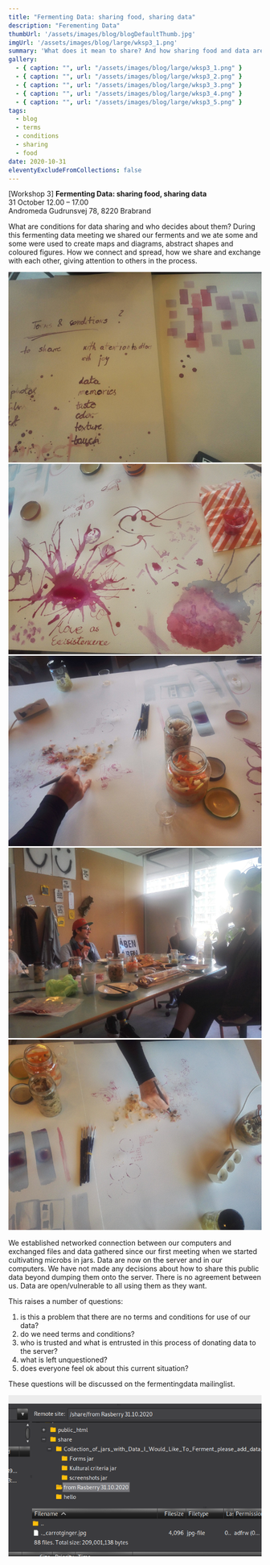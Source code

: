 ```yaml
---
title: "Fermenting Data: sharing food, sharing data"
description: "Ferementing Data"
thumbUrl: '/assets/images/blog/blogDefaultThumb.jpg'
imgUrl: '/assets/images/blog/large/wksp3_1.png'
summary: 'What does it mean to share? And how sharing food and data are similar/different? '
gallery:
  - { caption: "", url: "/assets/images/blog/large/wksp3_1.png" }
  - { caption: "", url: "/assets/images/blog/large/wksp3_2.png" }
  - { caption: "", url: "/assets/images/blog/large/wksp3_3.png" }
  - { caption: "", url: "/assets/images/blog/large/wksp3_4.png" }
  - { caption: "", url: "/assets/images/blog/large/wksp3_5.png" }
tags:
  - blog
  - terms
  - conditions
  - sharing
  - food 
date: 2020-10-31
eleventyExcludeFromCollections: false
---
```



[Workshop 3] **Fermenting Data: sharing food, sharing data**  
31 October 12.00 – 17.00  
Andromeda 
Gudrunsvej 78,
8220 Brabrand


What are conditions for data sharing and who decides about them? During this fermenting data meeting we shared our ferments and we ate some and some were used to create maps and diagrams, abstract shapes and coloured figures. How we connect and spread, how we share and exchange with each other, giving attention to others in the process. 

<div class="columnImage">
  <img src="/assets/images/blog/large/wksp3_2.png"/>
  <div class="photoCreditNew"></div>
</div>



<div class="fullWidthHalfImage">
  <div class='imgWrap left'>
    <img src="/assets/images/blog/large/wksp3_3.png">
    <div class="photoCreditNew"></div>
  </div>
  <div class='imgWrap right'>
    <img src="/assets/images/blog/large/wksp3_4.png">
    <div class="photoCreditNew"></div>
  </div>
</div>


<div class="fullWidthHalfImage">
  <div class='imgWrap left'>
    <img src="/assets/images/blog/large/wksp3_5.png">
    <div class="photoCreditNew"></div>
  </div>
  <div class='imgWrap right'>
    <img src="/assets/images/blog/large/wksp3_1.png">
    <div class="photoCreditNew"></div>
  </div>
</div>

We established networked connection between our computers and exchanged files and data gathered since our first meeting when we started cultivating microbs in jars. Data are now on the server and in our computers. We have not made any decisions about how to share this public data beyond dumping them onto the server. There is no agreement between us. Data are open/vulnerable to all using them as they want. 

This raises a number of questions: 
1) is this a problem that there are no terms and conditions for use of our data?
2) do we need terms and conditions?
3) who is trusted and what is entrusted in this process of donating data to the server?
4) what is left unquestioned? 
5) does everyone feel ok about this current situation? 

These questions will be discussed on the fermentingdata mailinglist. 

<div class="columnImage">
  <img src="/assets/images/blog/large/mozilla.png"/>
  <div class="photoCreditNew"></div>
</div>




